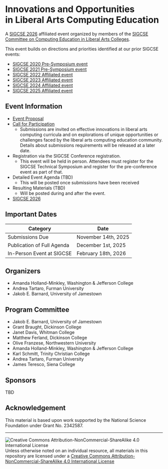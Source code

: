 # Innovations and Opportunities<br> in Liberal Arts Computing Education

A [SIGCSE 2026](https://sigcse2026.sigcse.org) affiliated event organized by members of the [SIGCSE Committee on Computing Education in Liberal Arts Colleges](https://computing-in-the-liberal-arts.github.io/computing-in-the-liberal-arts/).

This event builds on directions and priorities identified at our prior SIGCSE events:
- [SIGCSE 2020 Pre-Symposium event](https://computing-in-the-liberal-arts.github.io/SIGCSE2020-PreSymposium-Event/)
- [SIGCSE 2021 Pre-Symposium event](https://computing-in-the-liberal-arts.github.io/SIGCSE2021-PreSymposium-Event/)
- [SIGCSE 2022 Affiliated event](https://computing-in-the-liberal-arts.github.io/SIGCSE2022-Affiliated-Event/)
- [SIGCSE 2023 Affiliated event](https://computing-in-the-liberal-arts.github.io/SIGCSE2023-Affiliated-Event/)
- [SIGCSE 2024 Affiliated event](https://computing-in-the-liberal-arts.github.io/SIGCSE2024-Affiliated-Event/)
- [SIGCSE 2025 Affiliated event](https://computing-in-the-liberal-arts.github.io/SIGCSE2025-Affiliated-Event/)

## Event Information

- [Event Proposal](2026-event-proposal.pdf)
- [Call for Participation](2026CallForParticipation.md)
    - Submissions are invited on effective innovations in liberal arts computing curricula and on explorations of unique opportunities or challenges faced by the liberal arts computing education community. Details about submissions requirements will be released at a later date.
- Registration via the SIGCSE Conference registration.
  - This event will be held in person. Attendees must register for the SIGCSE Technical Symposium and register for the pre-conference event as part of that.
- Detailed Event Agenda (TBD)
    - This will be posted once submissions have been received 
- Resulting Materials (TBD)
  - Will be posted during and after the event.
- [SIGCSE 2026](https://sigcse2026.sigcse.org)

## Important Dates

| Category                           | Date|
|------------------------------------|-----------------------|
| Submissions Due                    | November 14th, 2025 |
| Publication of Full Agenda         | December 1st, 2025 |
| In-Person Event at SIGCSE          | February 18th, 2026 |

## Organizers

- Amanda Holland-Minkley, Washington & Jefferson College
- Andrea Tartaro, Furman University
- Jakob E. Barnard, University of Jamestown

## Program Committee

- Jakob E. Barnard, University of Jamestown
- Grant Braught, Dickinson College
- Janet Davis, Whitman College
- Matthew Ferland, Dickinson College
- Olive Franzese, Northwestern University
- Amanda Holland-Minkley, Washington & Jefferson College
- Karl Schmitt, Trinity Christian College
- Andrea Tartaro, Furman University
- James Teresco, Siena College

## Sponsors

TBD

## Acknowledgement

This material is based upon work supported by the National Science Foundation under Grant
No. 2342587.

___
![Creative Commons Attribution-NonCommercial-ShareAlike 4.0 International License](https://i.creativecommons.org/l/by-nc-sa/4.0/88x31.png "Creative Commons Attribution-NonCommercial-ShareAlike 4.0 International License") Unless otherwise noted on an individual resource, all materials in this repository are licensed under a [Creative Commons Attribution-NonCommercial-ShareAlike 4.0 International License](http://creativecommons.org/licenses/by-nc-sa/4.0/)
